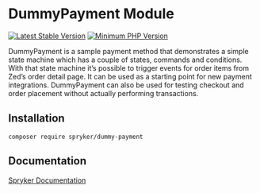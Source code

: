 # DummyPayment Module
[![Latest Stable Version](https://poser.pugx.org/spryker/dummy-payment/v/stable.svg)](https://packagist.org/packages/spryker/dummy-payment)
[![Minimum PHP Version](https://img.shields.io/badge/php-%3E%3D%208.1-8892BF.svg)](https://php.net/)

DummyPayment is a sample payment method that demonstrates a simple state machine which has a couple of states, commands and conditions. With that state machine it’s possible to trigger events for order items from Zed’s order detail page. It can be used as a starting point for new payment integrations. DummyPayment can also be used for testing checkout and order placement without actually performing transactions.

## Installation

```
composer require spryker/dummy-payment
```

## Documentation

[Spryker Documentation](https://docs.spryker.com)
